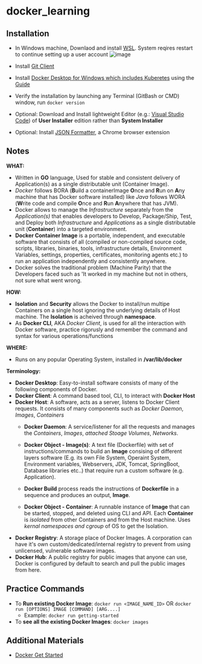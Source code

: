# docker_learning

## Installation
 - In Windows machine, Downlaod and install [WSL](https://learn.microsoft.com/en-us/windows/wsl/install). System reqires restart to continue setting up a user account
  ![image](https://user-images.githubusercontent.com/129334520/231916581-2c8c40c5-6a78-42f1-b93d-42e1bcc0aa60.png)


 - Install [Git Client](https://git-scm.com/downloads)
 - Install [Docker Desktop for Windows which includes Kuberetes](https://www.docker.com/products/docker-desktop) using the [Guide](https://docs.docker.com/docker-for-windows/install)
 - Verify the installation by launching any Terminal (GitBash or CMD) window, run `docker version`
 - Optional: Download and Install lightweight Editor (e.g.: [Visual Studio Code](https://code.visualstudio.com)) of **User Installer** edition rather than **System Installer**
 - Optional: Install [JSON Formatter](https://chrome.google.com/webstore/detail/json-formatter/bcjindcccaagfpapjjmafapmmgkkhgoa), a Chrome browser extension
 
 ## Notes
 
  **WHAT:**
   - Written in **GO** language, Used for stable and consistent delivery of Application(s) as a single distributable unit (Container Image).
   - _Docker_ follows BORA (**B**uild a containerImage **O**nce and **R**un on **A**ny machine that has Docker software installed) like _Java_ follows WORA (**W**rite code and compile **O**nce and **R**un **A**nywhere that has JVM).
   - Docker allows to manage the _Infrastructure_ separately from the _Application(s)_ that enables developers to Develop, Package/Ship, Test, and Deploy both _Infrastructure_ and _Applications_ as a single distributable unit (**Container**) into a targeted environment.
   - **Docker Container Image** is a portable, independent, and executable software that consists of all (compiled or non-compiled source code, scripts, libraries, binaries, tools, infrastructure details, Environment Variables, settings, properties, certificates, monitoring agents etc.) to run an application independently and consistently anywhere.
   - Docker solves the traditional problem (Machine Parity) that the Developers faced such as 'It worked in my machine but not in others, not sure what went wrong.
   
  **HOW:**
   - **Isolation** and **Security** allows the Docker to install/run multipe Containers on a single host ignoring the underlying details of Host machine. The **Isolation** is acheived through **namespace**.
   - As **Docker CLI**, AKA _Docker Client_, is used for all the interaction with Docker software, practice rigorusly and remember the command and syntax for various operations/functions
   
  **WHERE:**
   - Runs on any popular Operating System, installed in **/var/lib/docker**

  **Terminology:**
   - **Docker Desktop**: Easy-to-install software consists of many of the following components of Docker.
   - **Docker Client**: A command based tool, CLI, to interact with **Docker Host**
   - **Docker Host**: A software, acts as a server, listens to Docker Client requests.  It consists of many components such as _Docker Daemon_, _Images_, _Containers_
     - **Docker Daemon**: A service/listener for all the requests and manages the _Containers_, _Images_, _attached Stoage Volumes_, _Networks_.
     - **Docker Object - Image(s)**: A text file (Dockerfile) with set of instructions/commands to build an **Image** consising of different layers software (E.g. its own File System, Operaint System, Environment variables, Webservers, JDK, Tomcat, SpringBoot, Database libraries etc..) that require run a custom software (e.g. Application).
     
      - **Docker Build** process reads the instructions of **Dockerfile** in a sequence and produces an output, **Image**.
     - **Docker Object - Container**: A runnable instance of **Image** that can be started, stopped, and deleted using CLI and API. Each **Container** is _isolated_ from other Containers and from the Host machine. Uses _kernal namespaces and cgroup_ of OS to get the Isolation. 
   - **Docker Registry**: A storage place of Docker Images. A corporation can have it's own custom/dedicated/internal registry to prevent from using unlicensed, vulnerable software images.
   - **Docker Hub**: A public registry for public images that anyone can use, Docker is configured by default to search and pull the public images from here. 

## Practice Commands
- To **Run existing Docker Image**: `docker run <IMAGE_NAME_ID>` OR `docker run [OPTIONS] IMAGE [COMMAND] [ARG....]`
  - Example: `docker run getting-started`
- To **see all the existing Docker Images**: `docker images`

## Additional Materials
- [Docker Get Started](https://docs.docker.com/get-started)
